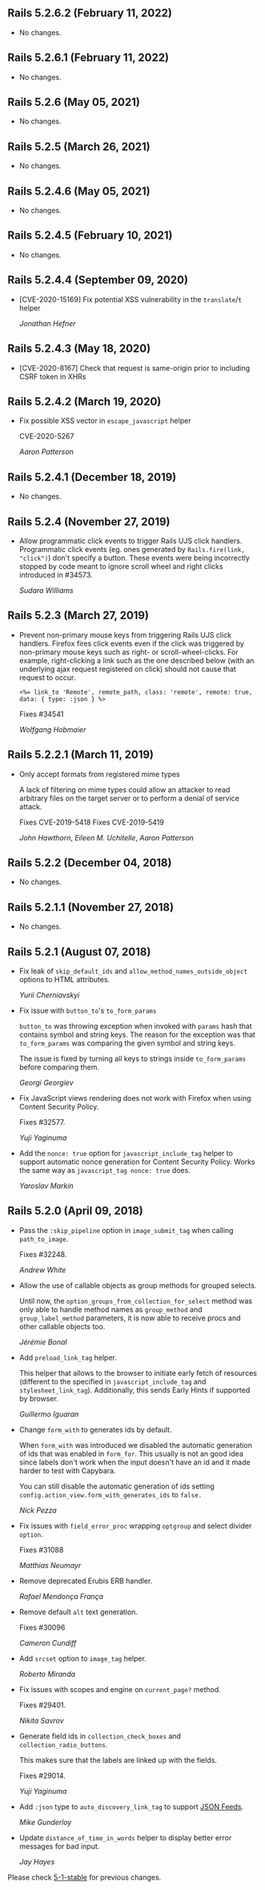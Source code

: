 ## Rails 5.2.6.2 (February 11, 2022) ##

*   No changes.


## Rails 5.2.6.1 (February 11, 2022) ##

*   No changes.


## Rails 5.2.6 (May 05, 2021) ##

*   No changes.


## Rails 5.2.5 (March 26, 2021) ##

*   No changes.


## Rails 5.2.4.6 (May 05, 2021) ##

*   No changes.


## Rails 5.2.4.5 (February 10, 2021) ##

*   No changes.


## Rails 5.2.4.4 (September 09, 2020) ##

*   [CVE-2020-15169] Fix potential XSS vulnerability in the `translate`/`t` helper

    *Jonathan Hefner*


## Rails 5.2.4.3 (May 18, 2020) ##

*   [CVE-2020-8167] Check that request is same-origin prior to including CSRF token in XHRs


## Rails 5.2.4.2 (March 19, 2020) ##

*   Fix possible XSS vector in `escape_javascript` helper

    CVE-2020-5267

    *Aaron Patterson*


## Rails 5.2.4.1 (December 18, 2019) ##

*   No changes.


## Rails 5.2.4 (November 27, 2019) ##

*   Allow programmatic click events to trigger Rails UJS click handlers.
    Programmatic click events (eg. ones generated by `Rails.fire(link, "click")`) don't specify a button. These events were being incorrectly stopped by code meant to ignore scroll wheel and right clicks introduced in #34573.

    *Sudara Williams*


## Rails 5.2.3 (March 27, 2019) ##

*   Prevent non-primary mouse keys from triggering Rails UJS click handlers.
    Firefox fires click events even if the click was triggered by non-primary mouse keys such as right- or scroll-wheel-clicks.
    For example, right-clicking a link such as the one described below (with an underlying ajax request registered on click) should not cause that request to occur.

    ```
    <%= link_to 'Remote', remote_path, class: 'remote', remote: true, data: { type: :json } %>
    ```

    Fixes #34541

    *Wolfgang Hobmaier*


## Rails 5.2.2.1 (March 11, 2019) ##

*   Only accept formats from registered mime types

    A lack of filtering on mime types could allow an attacker to read
    arbitrary files on the target server or to perform a denial of service
    attack.

    Fixes CVE-2019-5418
    Fixes CVE-2019-5419

    *John Hawthorn*, *Eileen M. Uchitelle*, *Aaron Patterson*


## Rails 5.2.2 (December 04, 2018) ##

*   No changes.


## Rails 5.2.1.1 (November 27, 2018) ##

*   No changes.


## Rails 5.2.1 (August 07, 2018) ##

*   Fix leak of `skip_default_ids` and `allow_method_names_outside_object` options
    to HTML attributes.

    *Yurii Cherniavskyi*

*   Fix issue with `button_to`'s `to_form_params`

    `button_to` was throwing exception when invoked with `params` hash that
    contains symbol and string keys. The reason for the exception was that
    `to_form_params` was comparing the given symbol and string keys.

    The issue is fixed by turning all keys to strings inside
    `to_form_params` before comparing them.

    *Georgi Georgiev*

*   Fix JavaScript views rendering does not work with Firefox when using
    Content Security Policy.

    Fixes #32577.

    *Yuji Yaginuma*

*   Add the `nonce: true` option for `javascript_include_tag` helper to
    support automatic nonce generation for Content Security Policy.
    Works the same way as `javascript_tag nonce: true` does.

    *Yaroslav Markin*


## Rails 5.2.0 (April 09, 2018) ##

*   Pass the `:skip_pipeline` option in `image_submit_tag` when calling `path_to_image`.

    Fixes #32248.

    *Andrew White*

*   Allow the use of callable objects as group methods for grouped selects.

    Until now, the `option_groups_from_collection_for_select` method was only able to
    handle method names as `group_method` and `group_label_method` parameters,
    it is now able to receive procs and other callable objects too.

    *Jérémie Bonal*

*   Add `preload_link_tag` helper.

    This helper that allows to the browser to initiate early fetch of resources
    (different to the specified in `javascript_include_tag` and `stylesheet_link_tag`).
    Additionally, this sends Early Hints if supported by browser.

    *Guillermo Iguaran*

*   Change `form_with` to generates ids by default.

    When `form_with` was introduced we disabled the automatic generation of ids
    that was enabled in `form_for`. This usually is not an good idea since labels don't work
    when the input doesn't have an id and it made harder to test with Capybara.

    You can still disable the automatic generation of ids setting `config.action_view.form_with_generates_ids`
    to `false.`

    *Nick Pezza*

*   Fix issues with `field_error_proc` wrapping `optgroup` and select divider `option`.

    Fixes #31088

    *Matthias Neumayr*

*   Remove deprecated Erubis ERB handler.

    *Rafael Mendonça França*

*   Remove default `alt` text generation.

    Fixes #30096

    *Cameron Cundiff*

*   Add `srcset` option to `image_tag` helper.

    *Roberto Miranda*

*   Fix issues with scopes and engine on `current_page?` method.

    Fixes #29401.

    *Nikita Savrov*

*   Generate field ids in `collection_check_boxes` and `collection_radio_buttons`.

    This makes sure that the labels are linked up with the fields.

    Fixes #29014.

    *Yuji Yaginuma*

*   Add `:json` type to `auto_discovery_link_tag` to support [JSON Feeds](https://jsonfeed.org/version/1).

    *Mike Gunderloy*

*   Update `distance_of_time_in_words` helper to display better error messages
    for bad input.

    *Jay Hayes*


Please check [5-1-stable](https://github.com/rails/rails/blob/5-1-stable/actionview/CHANGELOG.md) for previous changes.

